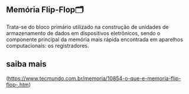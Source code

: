## **Memória Flip-Flop**:card_index_dividers:



Trata-se do bloco primário utilizado na construção de unidades de armazenamento de dados em dispositivos eletrônicos, sendo o componente principal da memória mais rápida encontrada em aparelhos computacionais: os registradores.

## saiba mais 
(https://www.tecmundo.com.br/memoria/10854-o-que-e-memoria-flip-flop-.htm)


